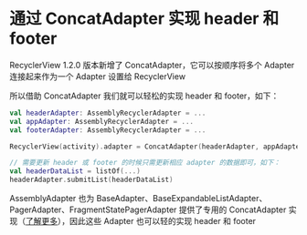 # 通过 ConcatAdapter 实现 header 和 footer

RecyclerView 1.2.0 版本新增了 ConcatAdapter，它可以按顺序将多个 Adapter 连接起来作为一个 Adapter 设置给 RecyclerView

所以借助 ConcatAdapter 我们就可以轻松的实现 header 和 footer，如下：

```kotlin
val headerAdapter: AssemblyRecyclerAdapter = ...
val appAdapter: AssemblyRecyclerAdapter = ...
val footerAdapter: AssemblyRecyclerAdapter = ...

RecyclerView(activity).adapter = ConcatAdapter(headerAdapter, appAdapter, footerAdapter)

// 需要更新 header 或 footer 的时候只需更新相应 adapter 的数据即可，如下：
val headerDataList = listOf(...)
headerAdapter.submitList(headerDataList)
```

AssemblyAdapter 也为 BaseAdapter、BaseExpandableListAdapter、PagerAdapter、FragmentStatePagerAdapter
提供了专用的 ConcatAdapter 实现（[了解更多](concat_adapter.md)），因此这些 Adapter 也可以轻的实现 header 和 footer